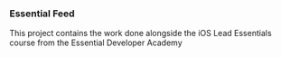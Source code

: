 ### Essential Feed
This project contains the work done alongside the iOS Lead Essentials course from the Essential Developer Academy
